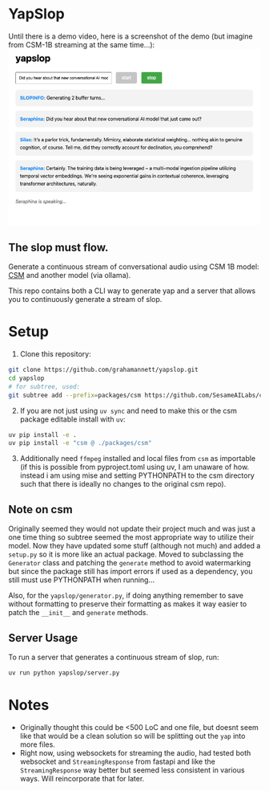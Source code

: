# YapSlop

Until there is a demo video, here is a screenshot of the demo (but imagine from CSM-1B streaming at the same time...):
![Imagine audio streaming at the same time...](./docs/demo.png)


## The slop must flow.

Generate a continuous stream of conversational audio using CSM 1B model: [CSM](https://github.com/SesameAILabs/csm) and another model (via ollama).

This repo contains both a CLI way to generate yap and a server that allows you to continuously generate a stream of slop.

# Setup

1. Clone this repository:
```bash
git clone https://github.com/grahamannett/yapslop.git
cd yapslop
# for subtree, used:
git subtree add --prefix=packages/csm https://github.com/SesameAILabs/csm.git main --squash
```


2. If you are not just using `uv sync` and need to make this or the csm package editable install with `uv`:
```bash
uv pip install -e .
uv pip install -e "csm @ ./packages/csm"
```

3. Additionally need `ffmpeg` installed and local files from `csm` as importable (if this is possible from pyproject.toml using uv, I am unaware of how. instead i am using mise and setting PYTHONPATH to the csm directory such that there is ideally no changes to the original csm repo).

## Note on csm

Originally seemed they would not update their project much and was just a one time thing so subtree seemed the most appropriate way to utilize their model. Now they have updated some stuff (although not much) and added a `setup.py` so it is more like an actual package.  Moved to subclassing the `Generator` class and patching the `generate` method to avoid watermarking but since the package still has import errors if used as a dependency, you still must use PYTHONPATH when running...

Also, for the `yapslop/generator.py`, if doing anything remember to save without formatting to preserve their formatting as makes it way easier to patch the `__init__` and `generate` methods.


## Server Usage

To run a server that generates a continuous stream of slop, run:

```bash
uv run python yapslop/server.py
```

# Notes

- Originally thought this could be <500 LoC and one file, but doesnt seem like that would be a clean solution so will be splitting out the `yap` into more files.
- Right now, using websockets for streaming the audio, had tested both websocket and `StreamingResponse` from fastapi and like the `StreamingResponse` way better but seemed less consistent in various ways.  Will reincorporate that for later.

